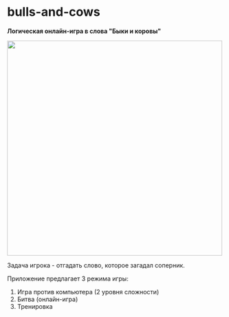 # bulls-and-cows

**Логическая онлайн-игра в слова
"Быки и коровы"**

<img src="https://user-images.githubusercontent.com/95147567/158383588-935ed7b7-f7a1-4670-9c07-dffe8cdcec58.gif" width="500px"/>

Задача игрока - отгадать слово, которое загадал соперник.

Приложение предлагает 3 режима игры:
1. Игра против компьютера (2 уровня сложности)
2. Битва (онлайн-игра)
3. Тренировка

